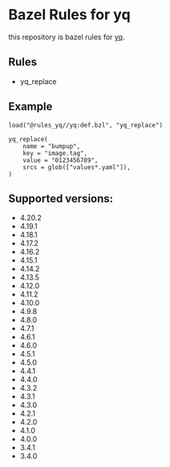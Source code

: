 # Bazel Rules for yq

this repository is bazel rules for [yq](https://github.com/mikefarah/yq).

## Rules

- yq_replace

## Example

```
load("@rules_yq//yq:def.bzl", "yq_replace")

yq_replace(
    name = "bumpup",
    key = "image.tag",
    value = "0123456789",
    srcs = glob(["values*.yaml"]),
)
```

## Supported versions:
- 4.20.2
- 4.19.1
- 4.18.1
- 4.17.2
- 4.16.2
- 4.15.1
- 4.14.2
- 4.13.5
- 4.12.0
- 4.11.2
- 4.10.0
- 4.9.8
- 4.8.0
- 4.7.1
- 4.6.1
- 4.6.0
- 4.5.1
- 4.5.0
- 4.4.1
- 4.4.0
- 4.3.2
- 4.3.1
- 4.3.0
- 4.2.1
- 4.2.0
- 4.1.0
- 4.0.0
- 3.4.1
- 3.4.0
